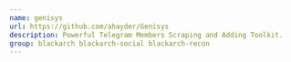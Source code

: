 ```yaml
---
name: genisys
url: https://github.com/ahayder/Genisys
description: Powerful Telegram Members Scraping and Adding Toolkit.
group: blackarch blackarch-social blackarch-recon
---
```

